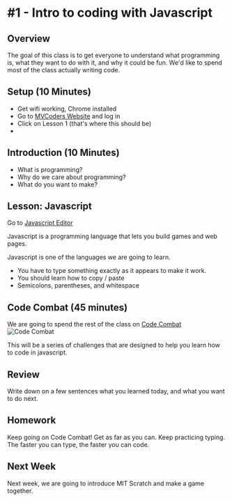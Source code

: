 # #1 - Intro to coding with Javascript

## Overview
The goal of this class is to get everyone to understand what programming is, what they want to do with it, and why it could be fun.  We'd like to spend most of the class actually writing code.

## Setup (10 Minutes)
* Get wifi working, Chrome installed
* Go to [MVCoders Website](http://mvcodeclub.azurewebsites.net) and log in
* Click on Lesson 1 (that's where this should be)
* 
## Introduction (10 Minutes)
* What is programming?
* Why do we care about programming?
* What do you want to make?

## Lesson: Javascript
Go to [Javascript Editor](/Home/Editor)

Javascript is a programming language that lets you build games and web pages.  

Javascript is one of the languages we are going to learn.

* You have to type something exactly as it appears to make it work.
* You should learn how to copy / paste
* Semicolons, parentheses, and whitespace

## Code Combat (45 minutes)
We are going to spend the rest of the class on [Code Combat](http://codecombat.com) 
![Code Combat](http://i.imgur.com/Ilv73R8.png)

This will be a series of challenges that are designed to help you learn how to code in javascript.

## Review 
Write down on a few sentences what you learned today, and what you want to do next.

## Homework
Keep going on Code Combat!  Get as far as you can.  Keep practicing typing.  The faster you can type, the faster you can code.

## Next Week
Next week, we are going to introduce MIT Scratch and make a game together.


